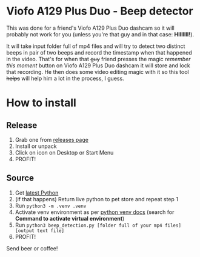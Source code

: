 # Viofo A129 Plus Duo - Beep detector

This was done for a friend's Viofo A129 Plus Duo dashcam so it will probably not work for you (unless you're that guy and in that case: **HIIIIIII!**).

It will take input folder full of mp4 files and will try to detect two distinct beeps in pair of two beeps and record the timestamp when that happened in the video. That's for when that ~~guy~~ friend presses the magic *remember this moment* button on Viofo A129 Plus Duo dashcam it will store and lock that recording. He then does some video editing magic  with it so this tool ~~helps~~ will help him a lot in the process, I guess.

# How to install

## Release
1. Grab one from [releases page](https://github.com/jdolinar/viofo-video-beep-detector/releases)
2. Install or unpack
3. Click on icon on Desktop or Start Menu
4. PROFIT!

## Source
1. Get [latest Python](https://www.python.org/downloads/)
2. (if that happens) Return live python to pet store and repeat step 1
3. Run ```python3 -m .venv .venv```
4. Activate venv environment as per [python venv docs](https://docs.python.org/3/library/venv.html) (search for **Command to activate virtual environment**)
5. Run ```python3 beep_detection.py [folder full of your mp4 files] [output text file]```
6. PROFIT!

Send beer or coffee!
